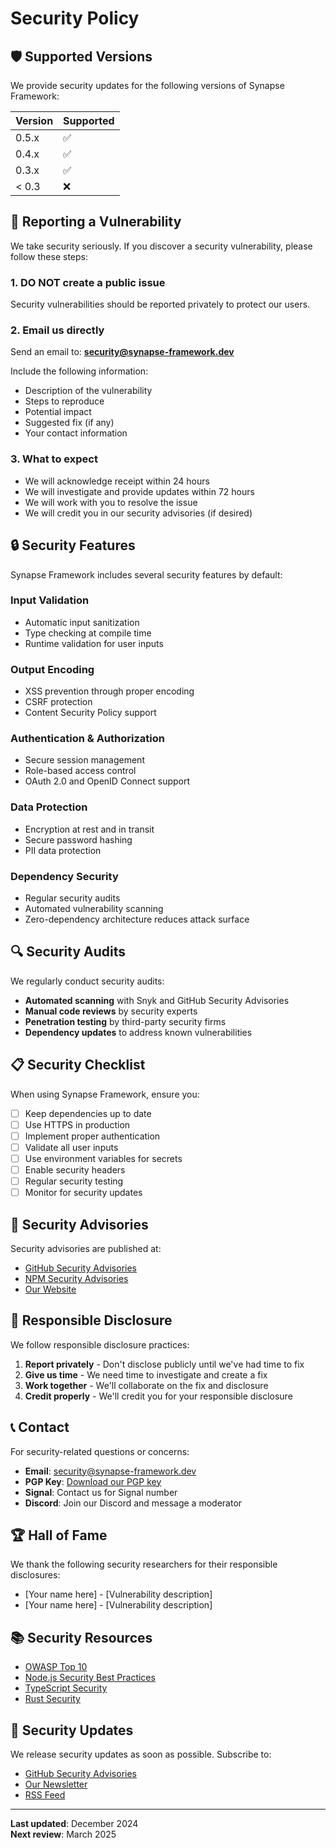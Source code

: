 # Security Policy

## 🛡️ Supported Versions

We provide security updates for the following versions of Synapse Framework:

| Version | Supported          |
| ------- | ------------------ |
| 0.5.x   | :white_check_mark: |
| 0.4.x   | :white_check_mark: |
| 0.3.x   | :white_check_mark: |
| < 0.3   | :x:                |

## 🚨 Reporting a Vulnerability

We take security seriously. If you discover a security vulnerability, please follow these steps:

### 1. **DO NOT** create a public issue
Security vulnerabilities should be reported privately to protect our users.

### 2. Email us directly
Send an email to: **security@synapse-framework.dev**

Include the following information:
- Description of the vulnerability
- Steps to reproduce
- Potential impact
- Suggested fix (if any)
- Your contact information

### 3. What to expect
- We will acknowledge receipt within 24 hours
- We will investigate and provide updates within 72 hours
- We will work with you to resolve the issue
- We will credit you in our security advisories (if desired)

## 🔒 Security Features

Synapse Framework includes several security features by default:

### Input Validation
- Automatic input sanitization
- Type checking at compile time
- Runtime validation for user inputs

### Output Encoding
- XSS prevention through proper encoding
- CSRF protection
- Content Security Policy support

### Authentication & Authorization
- Secure session management
- Role-based access control
- OAuth 2.0 and OpenID Connect support

### Data Protection
- Encryption at rest and in transit
- Secure password hashing
- PII data protection

### Dependency Security
- Regular security audits
- Automated vulnerability scanning
- Zero-dependency architecture reduces attack surface

## 🔍 Security Audits

We regularly conduct security audits:

- **Automated scanning** with Snyk and GitHub Security Advisories
- **Manual code reviews** by security experts
- **Penetration testing** by third-party security firms
- **Dependency updates** to address known vulnerabilities

## 📋 Security Checklist

When using Synapse Framework, ensure you:

- [ ] Keep dependencies up to date
- [ ] Use HTTPS in production
- [ ] Implement proper authentication
- [ ] Validate all user inputs
- [ ] Use environment variables for secrets
- [ ] Enable security headers
- [ ] Regular security testing
- [ ] Monitor for security updates

## 🚨 Security Advisories

Security advisories are published at:
- [GitHub Security Advisories](https://github.com/synapse-framework/synapse/security/advisories)
- [NPM Security Advisories](https://www.npmjs.com/advisories)
- [Our Website](https://synapse-framework.dev/security)

## 🔐 Responsible Disclosure

We follow responsible disclosure practices:

1. **Report privately** - Don't disclose publicly until we've had time to fix
2. **Give us time** - We need time to investigate and create a fix
3. **Work together** - We'll collaborate on the fix and disclosure
4. **Credit properly** - We'll credit you for your responsible disclosure

## 📞 Contact

For security-related questions or concerns:

- **Email**: security@synapse-framework.dev
- **PGP Key**: [Download our PGP key](https://synapse-framework.dev/pgp-key.asc)
- **Signal**: Contact us for Signal number
- **Discord**: Join our Discord and message a moderator

## 🏆 Hall of Fame

We thank the following security researchers for their responsible disclosures:

- [Your name here] - [Vulnerability description]
- [Your name here] - [Vulnerability description]

## 📚 Security Resources

- [OWASP Top 10](https://owasp.org/www-project-top-ten/)
- [Node.js Security Best Practices](https://nodejs.org/en/docs/guides/security/)
- [TypeScript Security](https://www.typescriptlang.org/docs/handbook/security.html)
- [Rust Security](https://doc.rust-lang.org/book/ch19-01-unsafe-rust.html)

## 🔄 Security Updates

We release security updates as soon as possible. Subscribe to:

- [GitHub Security Advisories](https://github.com/synapse-framework/synapse/security/advisories)
- [Our Newsletter](https://synapse-framework.dev/newsletter)
- [RSS Feed](https://synapse-framework.dev/security.rss)

---

**Last updated**: December 2024  
**Next review**: March 2025